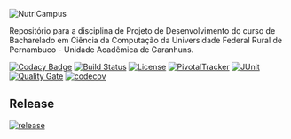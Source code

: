 ![NutriCampus](https://github.com/ddefb/NutriCampus/blob/master/logo.png)

Repositório para a disciplina de Projeto de Desenvolvimento do curso de Bacharelado em Ciência da Computação da Universidade Federal Rural de Pernambuco - Unidade Acadêmica de Garanhuns.

[![Codacy Badge](https://api.codacy.com/project/badge/Grade/72d898174d344301bee1fa7fd63c0f21)](https://www.codacy.com/app/kellisonjk/NutriCampus?utm_source=github.com&utm_medium=referral&utm_content=NutriCampus/NutriCampus&utm_campaign=badger)
[![Build Status](https://travis-ci.org/NutriCampus/NutriCampus.svg?branch=master)](https://travis-ci.org/NutriCampus/NutriCampus)
[![License](https://img.shields.io/badge/license-MIT-blue.svg)](https://github.com/NutriCampus/NutriCampus/blob/master/LICENSE)
[![PivotalTracker](https://img.shields.io/badge/Pivotal%20Tracker-userstories-orange.svg)](https://www.pivotaltracker.com/n/projects/2025941)
[![JUnit](https://img.shields.io/badge/tests-status-yellow.svg?style=flat)](https://NutriCampus.github.io/NutriCampusUnitTestReport)
[![Quality Gate](https://sonarcloud.io/api/badges/gate?key=com.nutricampus.app)](https://sonarcloud.io/dashboard?id=com.nutricampus.app)
[![codecov](https://codecov.io/gh/NutriCampus/NutriCampus/branch/master/graph/badge.svg)](https://codecov.io/gh/NutriCampus/NutriCampus)

## Release
[![release](http://github-release-version.herokuapp.com/github/NutriCampus/NutriCampus/release.svg?style=flat)](https://github.com/NutriCampus/NutriCampus/releases/latest)

